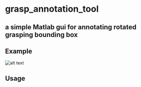# grasp_annotation_tool

a simple Matlab gui for annotating rotated grasping bounding box  
------

## Example
![alt text][logo]

[logo]: https://github.gatech.edu/fchu9/grasp_annotation_tool/blob/master/data/example.bmp 

## Usage


